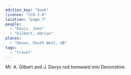 ```yaml
---
edition_key: "book"
license: "CC0 1.0"
location: "page 7"
people:
  - "Davis, John"
  - "Gilbert, Adrian"
places:
  - "Devon, South West, GB"
tags:
  - "travel"
---
```

Mr. A. Gilbert and J. Davys rod
homward into Devonshire.
